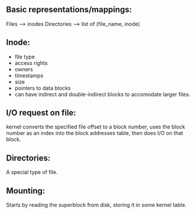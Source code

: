 ## Basic representations/mappings:

Files       --> inodes
Directories --> list of (file_name, inode)

## Inode:

- file type
- access rights
- owners
- timestamps
- size
- pointers to data blocks
- can have indirect and double-indirect blocks to accomodate larger files.

## I/O request on file:

kernel converts the specified file offset to a block number, uses the block number as an index into the block addresses table, then does I/O on that block.

## Directories:

A special type of file.

## Mounting:

Starts by reading the superblock from disk,
storing it in some kernel table.